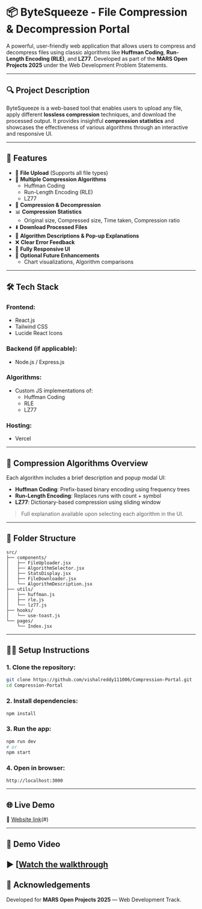 # 📦 ByteSqueeze - File Compression & Decompression Portal

A powerful, user-friendly web application that allows users to compress and decompress files using classic algorithms like **Huffman Coding**, **Run-Length Encoding (RLE)**, and **LZ77**. Developed as part of the **MARS Open Projects 2025** under the Web Development Problem Statements.

---

## 🔍 Project Description

ByteSqueeze is a web-based tool that enables users to upload any file, apply different **lossless compression** techniques, and download the processed output. It provides insightful **compression statistics** and showcases the effectiveness of various algorithms through an interactive and responsive UI.

---

## 🚀 Features

- 📁 **File Upload** (Supports all file types)  
- 🧠 **Multiple Compression Algorithms**  
  - Huffman Coding  
  - Run-Length Encoding (RLE)  
  - LZ77  
- 🔄 **Compression & Decompression**  
- 📊 **Compression Statistics**  
  - Original size, Compressed size, Time taken, Compression ratio  
- ⬇️ **Download Processed Files**  
- 📘 **Algorithm Descriptions & Pop-up Explanations**  
- ❌ **Clear Error Feedback**  
- 📱 **Fully Responsive UI**  
- 🌱 **Optional Future Enhancements**  
  - Chart visualizations, Algorithm comparisons

---

## 🛠️ Tech Stack

### Frontend:
- React.js  
- Tailwind CSS  
- Lucide React Icons  

### Backend (if applicable):
- Node.js / Express.js

### Algorithms:
- Custom JS implementations of:
  - Huffman Coding  
  - RLE  
  - LZ77

### Hosting:
- Vercel
---

## 🧠 Compression Algorithms Overview

Each algorithm includes a brief description and popup modal UI:

- **Huffman Coding**: Prefix-based binary encoding using frequency trees  
- **Run-Length Encoding**: Replaces runs with count + symbol  
- **LZ77**: Dictionary-based compression using sliding window  

> Full explanation available upon selecting each algorithm in the UI.

---


## 📁 Folder Structure

```
src/
├── components/
│   ├── FileUploader.jsx
│   ├── AlgorithmSelector.jsx
│   ├── StatsDisplay.jsx
│   ├── FileDownloader.jsx
│   └── AlgorithmDescription.jsx
├── utils/
│   ├── huffman.js
│   ├── rle.js
│   └── lz77.js
├── hooks/
│   └── use-toast.js
└── pages/
    └── Index.jsx
```

---

## 🧑‍💻 Setup Instructions

### 1. Clone the repository:
```bash
git clone https://github.com/vishalreddy111006/Compression-Portal.git
cd Compression-Portal
```

### 2. Install dependencies:
```bash
npm install
```

### 3. Run the app:
```bash
npm run dev
# or
npm start
```

### 4. Open in browser:
```bash
http://localhost:3000
```

---

## 🌐 Live Demo

🔗 [Website link](https://byte-squeeze-blue.vercel.app/)(#)

---

## 🎥 Demo Video

▶️ [[Watch the walkthrough](https://drive.google.com/file/d/1oAeUtfGG90l_Wh0hqtm_9WLk91F2nENA/view?usp=sharing)
---


## 🙌 Acknowledgements

Developed for **MARS Open Projects 2025** — Web Development Track.
